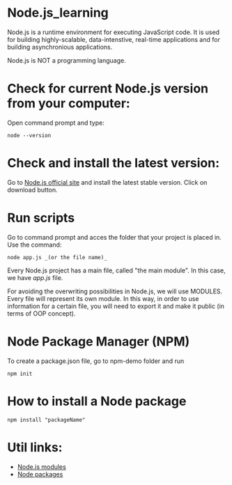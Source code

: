 # Node.js_learning
Node.js is a runtime environment for executing JavaScript code. It is used for building highly-scalable, data-intenstive, real-time applications and for building asynchronious applications.

Node.js is NOT a programming language.

# Check for current Node.js version from your computer:
Open command prompt and type:
```
node --version
```

# Check and install the latest version:
Go to [Node.js official site](www.nodejs.org) and install the latest stable version. Click on download button.

# Run scripts
Go to command prompt and acces the folder that your project is placed in. Use the command:
```
node app.js _(or the file name)_
```

Every Node.js project has a main file, called "the main module". In this case, we have _app.js_ file. 

For avoiding the overwriting possibilities in Node.js, we will use MODULES. Every file will represent its own module. In this way, in order to use information for a certain file, you will need to export it and make it public (in terms of OOP concept).

# Node Package Manager (NPM)
To create a package.json file, go to npm-demo folder and run
```
npm init
```

# How to install a Node package
```
npm install "packageName"
```

# Util links:
- [Node.js modules](https://nodejs.org/dist/latest-v18.x/docs/api/)
- [Node packages](https://www.npmjs.com/)